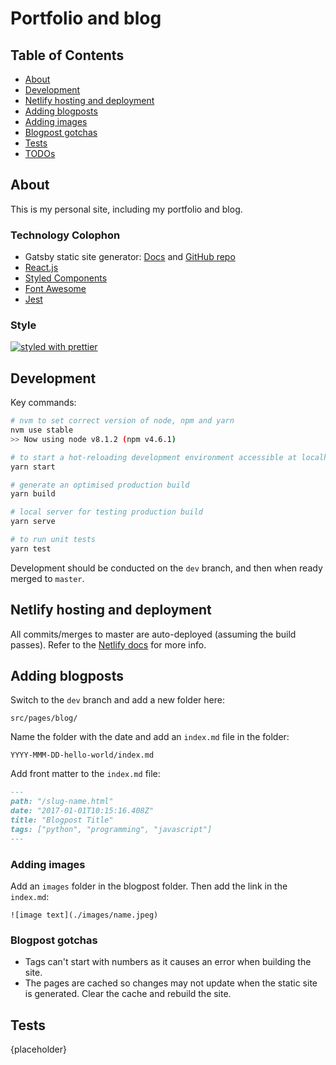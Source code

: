 # Portfolio and blog

## Table of Contents

- [About](#about)
- [Development](#development)
- [Netlify hosting and deployment](#netlify-hosting-and-deployment)
- [Adding blogposts](#adding-blogposts)
- [Adding images](#adding-images)
- [Blogpost gotchas](#blogpost-gotchas)
- [Tests](#tests)
- [TODOs](#todos)

## About

This is my personal site, including my portfolio and blog.

### Technology Colophon

- Gatsby static site generator: [Docs](https://www.gatsbyjs.org/) and [GitHub repo](https://github.com/gatsbyjs/gatsby)
- [React.js](https://facebook.github.io/react/)
- [Styled Components](https://www.styled-components.com/docs)
- [Font Awesome](https://fontawesome.com/)
- [Jest](https://facebook.github.io/jest/)

### Style

[![styled with prettier](https://img.shields.io/badge/styled_with-prettier-ff69b4.svg)](https://github.com/prettier/prettier)


## Development

Key commands:

```bash
# nvm to set correct version of node, npm and yarn
nvm use stable
>> Now using node v8.1.2 (npm v4.6.1)

# to start a hot-reloading development environment accessible at localhost:8000
yarn start

# generate an optimised production build
yarn build

# local server for testing production build
yarn serve

# to run unit tests
yarn test
```

Development should be conducted on the `dev` branch, and then when ready merged to `master`.

## Netlify hosting and deployment

All commits/merges to master are auto-deployed (assuming the build passes). Refer to the [Netlify docs](https://www.netlify.com/docs/) for more info.

## Adding blogposts

Switch to the `dev` branch and add a new folder here:

`src/pages/blog/`

Name the folder with the date and add an `index.md` file in the folder:

`YYYY-MMM-DD-hello-world/index.md`

Add front matter to the `index.md` file:

```md
---
path: "/slug-name.html"
date: "2017-01-01T10:15:16.408Z"
title: "Blogpost Title"
tags: ["python", "programming", "javascript"]
---
```

### Adding images
Add an `images` folder in the blogpost folder.  Then add the link in the `index.md`:

`![image text](./images/name.jpeg)`

### Blogpost gotchas

- Tags can't start with numbers as it causes an error when building the site.
- The pages are cached so changes may not update when the static site is generated. Clear the cache and rebuild the site.

## Tests
{placeholder}
